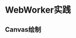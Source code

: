 # WebWorker实践

## Canvas绘制

<ClientOnly>
<WebWorker-CanvasWorker></WebWorker-CanvasWorker>
</ClientOnly>